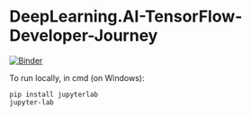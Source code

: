 # DeepLearning.AI-TensorFlow-Developer-Journey

[![Binder](https://mybinder.org/badge_logo.svg)](https://mybinder.org/v2/gh/CeeThinwa/DeepLearning.AI-TensorFlow-Developer-Journey/5156eac5606487aeaeafe48b645cba797b0de5f7)

To run locally, in cmd (on Windows):

```
pip install jupyterlab
jupyter-lab
```
